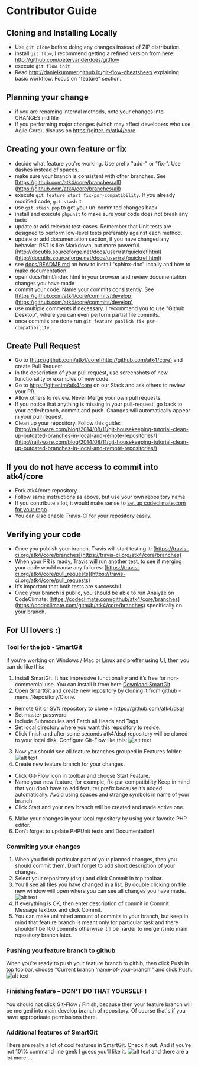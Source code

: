 # Contributor Guide


## Cloning and Installing Locally

 - Use `git clone` before doing any changes instead of ZIP distribution.
 - install `git flow`, I recommend getting a refined version from here: http://github.com/petervanderdoes/gitflow
 - execute `git flow init`
 - Read http://danielkummer.github.io/git-flow-cheatsheet/ explaining basic workflow. Focus on "feature" section.

## Planning your change

 - if you are renaming internal methods, note your changes into CHANGES.md file
 - if you performing major changes (which may affect developers who use Agile Core), discuss on https://gitter.im/atk4/core

## Creating your own feature or fix

 - decide what feature you're working. Use prefix "add-" or "fix-". Use dashes instead of spaces.
 - make sure your branch is consistent with other branches. See [https://github.com/atk4/core/branches/all](https://github.com/atk4/core/branches/all)
 - execute `git feature start fix-psr-compatibility`. If you already modified code, `git stash` it.
 - use `git stash pop` to get your un-commited changes back
 - install and execute `phpunit` to make sure your code does not break any tests
 - update or add relevant test-cases. Remember that Unit tests are designed to perform low-level tests preferably against each method.
 - update or add documentation section, if you have changed any behavior. RST is like Markdown, but more powerful. [http://docutils.sourceforge.net/docs/user/rst/quickref.html](http://docutils.sourceforge.net/docs/user/rst/quickref.html)
 - see [docs/README.md](docs/README.md) on how to install "sphinx-doc" locally and how to make documentation.
 - open docs/html/index.html in your browser and review documentation changes you have made
 - commit your code. Name your commits consistently. See [https://github.com/atk4/core/commits/develop](https://github.com/atk4/core/commits/develop)
 - use multiple comments if necessary. I recommend you to use "Github Desktop", where you can even perform partial file commits.
 - once commits are done run `git feature publish fix-psr-compatibility`. 
 
## Create Pull Request

 - Go to [http://github.com/atk4/core](http://github.com/atk4/core) and create Pull Request
 - In the description of your pull request, use screenshots of new functionality or examples of new code.
 - Go to https://gitter.im/atk4/core on our Slack and ask others to review your PR.
 - Allow others to review. Never Merge your own pull requests.
 - If you notice that anything is missing in your pull-request, go back to your code/branch, commit and push. Changes will automatically appear in your pull request.
 - Clean up your repository. Follow this guide: [http://railsware.com/blog/2014/08/11/git-housekeeping-tutorial-clean-up-outdated-branches-in-local-and-remote-repositories/](http://railsware.com/blog/2014/08/11/git-housekeeping-tutorial-clean-up-outdated-branches-in-local-and-remote-repositories/)

## If you do not have access to commit into atk4/core

 - Fork atk4/core repository.
 - Follow same instructions as above, but use your own repository name
 - If you contribute a lot, it would make sense to [set up codeclimate.com for your repo](https://codeclimate.com/github/signup). 
 - You can also enable Travis-CI for your repository easily.

## Verifying your code

 - Once you publish your branch, Travis will start testing it: [https://travis-ci.org/atk4/core/branches](https://travis-ci.org/atk4/core/branches)
 - When your PR is ready, Travis will run another test, to see if merging your code would cause any failures: [https://travis-ci.org/atk4/core/pull_requests](https://travis-ci.org/atk4/core/pull_requests)
 - It's important that both tests are successful
 - Once your branch is public, you should be able to run Analyze on CodeClimate: [https://codeclimate.com/github/atk4/core/branches](https://codeclimate.com/github/atk4/core/branches) specifically on your branch.

## For UI lovers :)

### Tool for the job - SmartGit

If you’re working on Windows / Mac or Linux and preffer using UI, then you can do like this:

1. Install SmartGit. It has impressive functionality and it’s free for non-commercial use. You can install it from here [Download SmartGit](http://www.syntevo.com/smartgit/download)
2. Open SmartGit and create new repository by cloning it from github - menu /Repository/Clone.
  - Remote Git or SVN repository to clone = https://github.com/atk4/dsql
  - Set master password
  - Include Submodules and Fetch all Heads and Tags
  - Set local directory where you want this repository to reside.
  - Click finish and after some seconds atk4/dsql repository will be cloned to your local disk.
  Configure Git-Flow like this:
![alt text](docs/images/smgit_configure_git-flow.png "Configure Git-Flow")
3. Now you should see all feature branches grouped in Features folder:
![alt text](docs/images/smgit_configure_branches.png "Configure branches")
4. Create new feature branch for your changes.
  - Click Git-Flow icon in toolbar and choose Start Feature.
  - Name your new feature, for example, fix-psr-compatibility
Keep in mind that you don’t have to add feature/ prefix because it’s added automatically. Avoid using spaces and strange symbols in name of your branch.
  - Click Start and your new branch will be created and made active one.
5. Make your changes in your local repository by using your favorite PHP editor.
6. Don’t forget to update PHPUnit tests and Documentation!

### Commiting your changes

1. When you finish particular part of your planned changes, then you should commit them. Don’t forget to add short description of your changes.
2. Select your repository (dsql) and click Commit in top toolbar.
3. You’ll see all files you have changed in a list. By double clicking on file new window will open where you can see all changes you have made.
![alt text](docs/images/smgit_file_compare.png "File compare")
4. If everything is OK, then enter description of commit in Commit Message textbox and click Commit.
5. You can make unlimited amount of commits in your branch, but keep in mind that feature branch is meant only for particular task and there shouldn’t be 100 commits otherwise it’ll be harder to merge it into main repository branch later.

### Pushing you feature branch to github

 When you’re ready to push your feature branch to githib, then click Push in top toolbar, choose "Current branch ‘name-of-your-branch’" and click Push.
![alt text](docs/images/smgit_push.png "Push")

### Finishing feature – DON'T DO THAT YOURSELF !
You should not click Git-Flow / Finish, because then your feature branch will be merged into main develop branch of repository. Of course that's if you have appropriaate permissions there.

### Additional features of SmartGit
There are really a lot of cool features in SmartGit. Check it out. And if you’re not 101% command line geek I guess you’ll like it.
![alt text](docs/images/smgit_log.png "Log")
and there are a lot more ...
